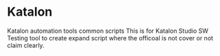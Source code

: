 # Katalon
Katalon automation tools common scripts
This is for Katalon Studio SW Testing tool to create expand script where the officoal is not cover or not claim clearly.
